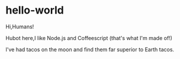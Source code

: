 # hello-world

Hi,Humans!

Hubot here,I like Node.js and Coffeescript (that's what I'm made of!)

I've had tacos on the moon and find them far superior to Earth tacos.
